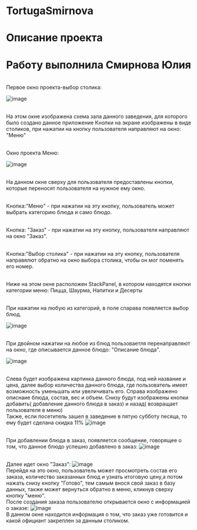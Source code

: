 # TortugaSmirnova
<h1>Описание проекта </h1>

<h1>  Работу выполнила Смирнова Юлия  </h1>

<br> Первое окно проекта-выбор столика: <br>

![image](https://user-images.githubusercontent.com/98512778/196400819-2f42634f-7c13-45e3-8e1e-ab53a537db5e.png)

<br> На этом окне изображена схема зала данного заведения, для которого было создано данное приложение 
Кнопки на экране изображены в виде столиков, при нажатии на кнопку пользователя направляют на окно: "Меню" 

<br> Окно проекта Меню: <br>

![image](https://user-images.githubusercontent.com/98512778/196402707-375bab4b-6480-446d-838a-6da6732fa9a7.png)

<br>На данном окне сверху для пользователя предоставлены кнопки, которые переносят пользователя на нужное ему окно.<br>

<br>Кнопка:"Меню" - при нажатии на эту кнопку, пользователь может выбрать категорию блюда и само блюдо.<br>

<br>Кнопка: "Заказ" - при нажатии на эту кнопку, пользователя направляют на окно "Заказ".  <br>

<br>Кнопка:"Выбор столика" - при нажатии на эту кнопку, пользователя направялют обратно на окно выбора столика, чтобы он мог поменять его номер.<br>

<br>Ниже на этом окне расположен StackPanel, в котором находятся кнопки категории меню: Пицца, Шаурма, Напитки и Десерты<br>

<br>При нажатии на любую из категорий, в поле спарава появляется выбор блюд.

![image](https://user-images.githubusercontent.com/98512778/196559165-9a403c80-64a3-4036-a9f3-e24bf7bf006a.png)


<br>При двойном нажатии на любое из блюд пользоваетля перенаправляют на окно, где описывается данное блюдо: "Описание блюда".



![image](https://user-images.githubusercontent.com/98512778/196557943-59e9a2a2-5678-470b-ab85-e961f6dbeced.png)

<br>Слева будет изображена картинка данного блюда, под ней название и цена, далее выбор количества данного блюда, 
где пользователь имеет возможность  уменьшать или увеличивать его.
Справа изображено описнаие блюда, состав, вес и объем.
Снизу будут изображены кнопки добавить( добавление данного блюда в заказ) и назад( возвращает пользователя в меню)
<br> Также, если посетитель зашел в заведение в пятую субботу песяца, то ему будет сделана скидка 11%
![image](https://user-images.githubusercontent.com/98512778/201787696-159a63ea-b884-4e67-98f4-8936c6e6ae24.png)




<br> При добавлении блюда в заказ, появляется сообщение, говорящее о том, что данное блюдо успешно добавлено в заказ:
![image](https://user-images.githubusercontent.com/98512778/196559412-84535f26-59d6-4852-af45-c3d7164969ae.png)

<br>Далее идет окно "Заказ":
![image](https://user-images.githubusercontent.com/98512778/196559563-14b53ab8-91d8-4d02-bf30-b710ba28e9d2.png)
<br> Перейдя на это окно, пользователь может просмотреть состав его заказа, количество заказанных блюд и узнать итоговую цену,а потом нажать снизу кнопку "Готово", тем самым внося свой заказ в базу данных,
также может вернуться обратно в меню, кликнув сверху кнопку "меню".
<br> После создания заказа  пользователю открывается окно с информацией о заказе:
![image](https://user-images.githubusercontent.com/98512778/196560080-79b68c83-6c56-49e1-8c5e-c739a8297ce0.png)
<br> В данном окне находится информация о том, что заказ уже готовится и какой официант закреплен за данным столиком.





